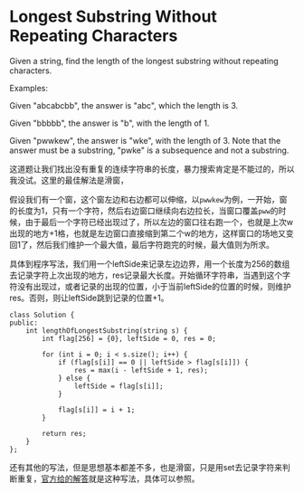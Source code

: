 Longest Substring Without Repeating Characters
========================

Given a string, find the length of the longest substring without repeating characters.

Examples:

Given "abcabcbb", the answer is "abc", which the length is 3.

Given "bbbbb", the answer is "b", with the length of 1.

Given "pwwkew", the answer is "wke", with the length of 3. Note that the answer must be a substring, "pwke" is a subsequence and not a substring.

这道题让我们找出没有重复的连续字符串的长度，暴力搜索肯定是不能过的，所以我没试。这里的最佳解法是滑窗，

假设我们有一个窗，这个窗左边和右边都可以伸缩，以`pwwkew`为例，一开始，窗的长度为1，只有一个字符，然后右边窗口继续向右边拉长，当窗口覆盖`pww`的时候，由于最后一个字符已经出现过了，所以左边的窗口往右跑一个，也就是上次w出现的地方+1格，也就是左边窗口直接缩到第二个w的地方，这样窗口的场地又变回1了，然后我们维护一个最大值，最后字符跑完的时候，最大值则为所求。

具体到程序写法，我们用一个leftSide来记录左边边界，用一个长度为256的数组去记录字符上次出现的地方，res记录最大长度。开始循环字符串，当遇到这个字符没有出现过，或者记录的出现的位置，小于当前leftSide的位置的时候，则维护res。否则，则让leftSide跳到记录的位置+1。


```
class Solution {
public:
    int lengthOfLongestSubstring(string s) {
        int flag[256] = {0}, leftSide = 0, res = 0;

        for (int i = 0; i < s.size(); i++) {
            if (flag[s[i]] == 0 || leftSide > flag[s[i]]) {
                res = max(i - leftSide + 1, res);
            } else {
                leftSide = flag[s[i]];
            }

            flag[s[i]] = i + 1;
        }

        return res;
    }
};
```


还有其他的写法，但是思想基本都差不多，也是滑窗，只是用set去记录字符来判断重复，[官方给的解答](https://leetcode.com/articles/longest-substring-without-repeating-characters/)就是这种写法，具体可以参照。
